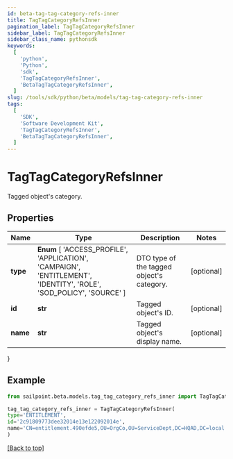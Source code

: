 ```yaml
---
id: beta-tag-tag-category-refs-inner
title: TagTagCategoryRefsInner
pagination_label: TagTagCategoryRefsInner
sidebar_label: TagTagCategoryRefsInner
sidebar_class_name: pythonsdk
keywords:
  [
    'python',
    'Python',
    'sdk',
    'TagTagCategoryRefsInner',
    'BetaTagTagCategoryRefsInner',
  ]
slug: /tools/sdk/python/beta/models/tag-tag-category-refs-inner
tags:
  [
    'SDK',
    'Software Development Kit',
    'TagTagCategoryRefsInner',
    'BetaTagTagCategoryRefsInner',
  ]
---
```


# TagTagCategoryRefsInner

Tagged object's category.

## Properties

| Name | Type | Description | Notes |
| --- | --- | --- | --- |
| **type** | **Enum** [ 'ACCESS_PROFILE', 'APPLICATION', 'CAMPAIGN', 'ENTITLEMENT', 'IDENTITY', 'ROLE', 'SOD_POLICY', 'SOURCE' ] | DTO type of the tagged object's category. | [optional] |
| **id** | **str** | Tagged object's ID. | [optional] |
| **name** | **str** | Tagged object's display name. | [optional] |

}

## Example

```python
from sailpoint.beta.models.tag_tag_category_refs_inner import TagTagCategoryRefsInner

tag_tag_category_refs_inner = TagTagCategoryRefsInner(
type='ENTITLEMENT',
id='2c91809773dee32014e13e122092014e',
name='CN=entitlement.490efde5,OU=OrgCo,OU=ServiceDept,DC=HQAD,DC=local'
)

```

[[Back to top]](#)

